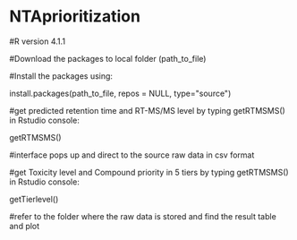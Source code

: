 # NTAprioritization

#R version 4.1.1 

#Download the packages to local folder (path_to_file)

#Install the packages using:

install.packages(path_to_file, repos = NULL, type="source")

#get predicted retention time and RT-MS/MS level by typing getRTMSMS() in Rstudio console:

getRTMSMS()

#interface pops up and direct to the source raw data in csv format

#get Toxicity level and Compound priority in 5 tiers by typing getRTMSMS() in Rstudio console:

getTierlevel()

#refer to the folder where the raw data is stored and find the result table and plot

